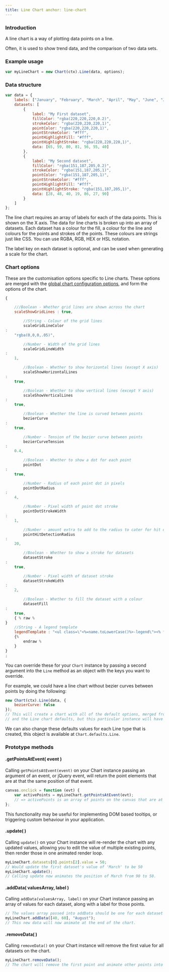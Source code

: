 ```yaml
---
title: Line Chart anchor: line-chart
---
```


### Introduction

A line chart is a way of plotting data points on a line.

Often, it is used to show trend data, and the comparison of two data sets.

<div class="canvas-holder">
	<canvas width="250" height="125"></canvas>
</div>

### Example usage

```javascript
var myLineChart = new Chart(ctx).Line(data, options);
```

### Data structure

```javascript
var data = {
    labels: ["January", "February", "March", "April", "May", "June", "July"],
    datasets: [
        {
            label: "My First dataset",
            fillColor: "rgba(220,220,220,0.2)",
            strokeColor: "rgba(220,220,220,1)",
            pointColor: "rgba(220,220,220,1)",
            pointStrokeColor: "#fff",
            pointHighlightFill: "#fff",
            pointHighlightStroke: "rgba(220,220,220,1)",
            data: [65, 59, 80, 81, 56, 55, 40]
        },
        {
            label: "My Second dataset",
            fillColor: "rgba(151,187,205,0.2)",
            strokeColor: "rgba(151,187,205,1)",
            pointColor: "rgba(151,187,205,1)",
            pointStrokeColor: "#fff",
            pointHighlightFill: "#fff",
            pointHighlightStroke: "rgba(151,187,205,1)",
            data: [28, 48, 40, 19, 86, 27, 90]
        }
    ]
};
```

The line chart requires an array of labels for each of the data points. This is shown on the X axis. The data for line
charts is broken up into an array of datasets. Each dataset has a colour for the fill, a colour for the line and colours
for the points and strokes of the points. These colours are strings just like CSS. You can use RGBA, RGB, HEX or HSL
notation.

The label key on each dataset is optional, and can be used when generating a scale for the chart.

### Chart options

These are the customisation options specific to Line charts. These options are merged with
the [global chart configuration options](#getting-started-global-chart-configuration), and form the options of the
chart.

```javascript
{

    ///Boolean - Whether grid lines are shown across the chart
    scaleShowGridLines : true,

        //String - Colour of the grid lines
        scaleGridLineColor
:
    "rgba(0,0,0,.05)",

        //Number - Width of the grid lines
        scaleGridLineWidth
:
    1,

        //Boolean - Whether to show horizontal lines (except X axis)
        scaleShowHorizontalLines
:
    true,

        //Boolean - Whether to show vertical lines (except Y axis)
        scaleShowVerticalLines
:
    true,

        //Boolean - Whether the line is curved between points
        bezierCurve
:
    true,

        //Number - Tension of the bezier curve between points
        bezierCurveTension
:
    0.4,

        //Boolean - Whether to show a dot for each point
        pointDot
:
    true,

        //Number - Radius of each point dot in pixels
        pointDotRadius
:
    4,

        //Number - Pixel width of point dot stroke
        pointDotStrokeWidth
:
    1,

        //Number - amount extra to add to the radius to cater for hit detection outside the drawn point
        pointHitDetectionRadius
:
    20,

        //Boolean - Whether to show a stroke for datasets
        datasetStroke
:
    true,

        //Number - Pixel width of dataset stroke
        datasetStrokeWidth
:
    2,

        //Boolean - Whether to fill the dataset with a colour
        datasetFill
:
    true,
    { % raw %
}
    //String - A legend template
    legendTemplate : "<ul class=\"<%=name.toLowerCase()%>-legend\"><% for (var i=0; i<datasets.length; i++){%><li><span style=\"background-color:<%=datasets[i].strokeColor%>\"></span><%if(datasets[i].label){%><%=datasets[i].label%><%}%></li><%}%></ul>"
    {%
        endraw %
    }
}
;
```

You can override these for your `Chart` instance by passing a second argument into the `Line` method as an object with
the keys you want to override.

For example, we could have a line chart without bezier curves between points by doing the following:

```javascript
new Chart(ctx).Line(data, {
    bezierCurve: false
});
// This will create a chart with all of the default options, merged from the global config,
// and the Line chart defaults, but this particular instance will have `bezierCurve` set to false.
```

We can also change these defaults values for each Line type that is created, this object is available
at `Chart.defaults.Line`.

### Prototype methods

#### .getPointsAtEvent( event )

Calling `getPointsAtEvent(event)` on your Chart instance passing an argument of an event, or jQuery event, will return
the point elements that are at that the same position of that event.

```javascript
canvas.onclick = function (evt) {
    var activePoints = myLineChart.getPointsAtEvent(evt);
    // => activePoints is an array of points on the canvas that are at the same position as the click event.
};
```

This functionality may be useful for implementing DOM based tooltips, or triggering custom behaviour in your
application.

#### .update( )

Calling `update()` on your Chart instance will re-render the chart with any updated values, allowing you to edit the
value of multiple existing points, then render those in one animated render loop.

```javascript
myLineChart.datasets[0].points[2].value = 50;
// Would update the first dataset's value of 'March' to be 50
myLineChart.update();
// Calling update now animates the position of March from 90 to 50.
```

#### .addData( valuesArray, label )

Calling `addData(valuesArray, label)` on your Chart instance passing an array of values for each dataset, along with a
label for those points.

```javascript
// The values array passed into addData should be one for each dataset in the chart
myLineChart.addData([40, 60], "August");
// This new data will now animate at the end of the chart.
```

#### .removeData( )

Calling `removeData()` on your Chart instance will remove the first value for all datasets on the chart.

```javascript
myLineChart.removeData();
// The chart will remove the first point and animate other points into place
```
